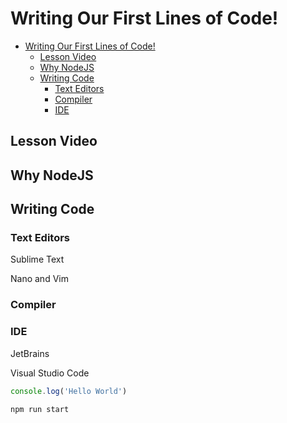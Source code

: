 # Writing Our First Lines of Code!

- [Writing Our First Lines of Code!](#writing-our-first-lines-of-code)
  - [Lesson Video](#lesson-video)
  - [Why NodeJS](#why-nodejs)
  - [Writing Code](#writing-code)
    - [Text Editors](#text-editors)
    - [Compiler](#compiler)
    - [IDE](#ide)

## Lesson Video

## Why NodeJS

## Writing Code

### Text Editors

Sublime Text

Nano and Vim

### Compiler

### IDE

JetBrains

Visual Studio Code

``` JavaScript
console.log('Hello World')
```

``` Shell
npm run start
```
